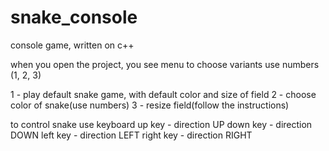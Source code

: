 # snake_console

console game, written on c++

when you open the project, you see menu
to choose variants use numbers (1, 2, 3)

1 - play default snake game, with default color and size of field
2 - choose color of snake(use numbers)
3 - resize field(follow the instructions)

to control snake use keyboard
up key - direction UP
down key - direction DOWN
left key - direction LEFT
right key - direction RIGHT
